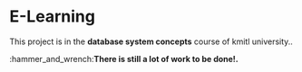 # E-Learning
<p>This project is in the <b>database system concepts</b> course of kmitl university..<p>
<p>:hammer_and_wrench:<b>There is still a lot of work to be done!.</b><p>
